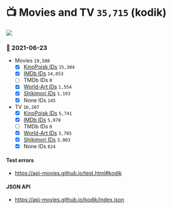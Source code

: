 # :tv: Movies and TV `35,715` (kodik)

<a href="https://API-Movies.github.io"><img src="https://API-Movies.github.io/banner.png?cache"></a>

### :date: 2021-06-23
- Movies `19,508`
  - [x] <a href="https://API-Movies.github.io/kodik/movie_kinopoisk_ids.json">KinoPoisk IDs</a> `15,304`
  - [x] <a href="https://API-Movies.github.io/kodik/movie_imdb_ids.json">IMDb IDs</a> `14,853`
  - [ ] TMDb IDs `0`
  - [x] <a href="https://API-Movies.github.io/kodik/movie_world_art_ids.json">World-Art IDs</a> `1,554`
  - [x] <a href="https://API-Movies.github.io/kodik/movie_shikimori_ids.json">Shikimori IDs</a> `1,193`
  - [x] None IDs `145`
- TV `16,207`
  - [x] <a href="https://API-Movies.github.io/kodik/tv_kinopoisk_ids.json">KinoPoisk IDs</a> `5,741`
  - [x] <a href="https://API-Movies.github.io/kodik/tv_imdb_ids.json">IMDb IDs</a> `5,978`
  - [ ] TMDb IDs `0`
  - [x] <a href="https://API-Movies.github.io/kodik/tv_world_art_ids.json">World-Art IDs</a> `3,785`
  - [x] <a href="https://API-Movies.github.io/kodik/tv_shikimori_ids.json">Shikimori IDs</a> `3,003`
  - [x] None IDs `824`
#### Test errors
- <a href='https://api-movies.github.io/test.html#kodik'>https://api-movies.github.io/test.html#kodik</a>
#### JSON API
- <a href='https://api-movies.github.io/kodik/index.json'>https://api-movies.github.io/kodik/index.json</a>
